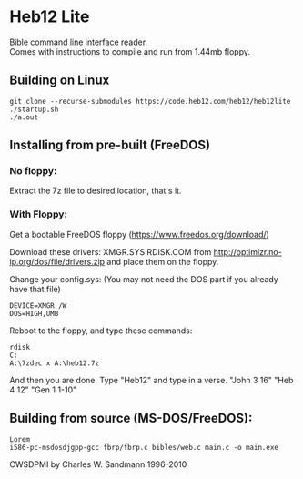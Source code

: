 # Heb12 Lite
Bible command line interface reader.  
Comes with instructions to compile and run from 1.44mb floppy.  

## Building on Linux
```
git clone --recurse-submodules https://code.heb12.com/heb12/heb12lite
./startup.sh
./a.out
```

## Installing from pre-built (FreeDOS)

### No floppy:
Extract the 7z file to desired location, that's it.

### With Floppy:
Get a bootable FreeDOS floppy (https://www.freedos.org/download/)

Download
these drivers:
XMGR.SYS
RDISK.COM
from http://optimizr.no-ip.org/dos/file/drivers.zip
and place them on the floppy.

Change your config.sys:
(You may not need the DOS part if
you already have that file)
```
DEVICE=XMGR /W
DOS=HIGH,UMB
```

Reboot to the floppy, and type these commands:
```
rdisk
C:
A:\7zdec x A:\heb12.7z
```
And then you are done. Type "Heb12" and type in a verse.
"John 3 16"
"Heb 4 12"
"Gen 1 1-10"

## Building from source (MS-DOS/FreeDOS):
```
Lorem
i586-pc-msdosdjgpp-gcc fbrp/fbrp.c bibles/web.c main.c -o main.exe
```


CWSDPMI by Charles W. Sandmann 1996-2010
